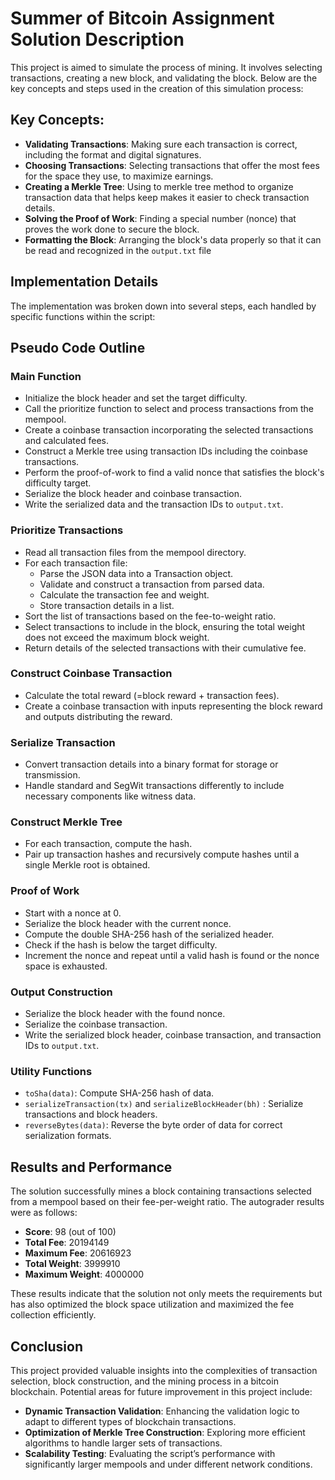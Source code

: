 # Summer of Bitcoin Assignment Solution Description

This project is aimed to simulate the process of mining. It involves selecting transactions, creating a new block, and validating the block. Below are the key concepts and steps used in the creation of this simulation process:

## Key Concepts:

- **Validating Transactions**: Making sure each transaction is correct, including the format and digital signatures.
- **Choosing Transactions**: Selecting transactions that offer the most fees for the space they use, to maximize earnings.
- **Creating a Merkle Tree**: Using to merkle tree method to organize transaction data that helps keep makes it easier to check transaction details.
- **Solving the Proof of Work**: Finding a special number (nonce) that proves the work done to secure the block.
- **Formatting the Block**: Arranging the block's data properly so that it can be read and recognized in the `output.txt` file

## Implementation Details

The implementation was broken down into several steps, each handled by specific functions within the script:

## Pseudo Code Outline

### Main Function

- Initialize the block header and set the target difficulty.
- Call the prioritize function to select and process transactions from the mempool.
- Create a coinbase transaction incorporating the selected transactions and calculated fees.
- Construct a Merkle tree using transaction IDs including the coinbase transactions.
- Perform the proof-of-work to find a valid nonce that satisfies the block's difficulty target.
- Serialize the block header and coinbase transaction.
- Write the serialized data and the transaction IDs to `output.txt`.

### Prioritize Transactions

- Read all transaction files from the mempool directory.
- For each transaction file:
  - Parse the JSON data into a Transaction object.
  - Validate and construct a transaction from parsed data.
  - Calculate the transaction fee and weight.
  - Store transaction details in a list.
- Sort the list of transactions based on the fee-to-weight ratio.
- Select transactions to include in the block, ensuring the total weight does not exceed the maximum block weight.
- Return details of the selected transactions with their cumulative fee.

### Construct Coinbase Transaction

- Calculate the total reward (=block reward + transaction fees).
- Create a coinbase transaction with inputs representing the block reward and outputs distributing the reward.

### Serialize Transaction

- Convert transaction details into a binary format for storage or transmission.
- Handle standard and SegWit transactions differently to include necessary components like witness data.

### Construct Merkle Tree

- For each transaction, compute the hash.
- Pair up transaction hashes and recursively compute hashes until a single Merkle root is obtained.

### Proof of Work

- Start with a nonce at 0.
- Serialize the block header with the current nonce.
- Compute the double SHA-256 hash of the serialized header.
- Check if the hash is below the target difficulty.
- Increment the nonce and repeat until a valid hash is found or the nonce space is exhausted.

### Output Construction

- Serialize the block header with the found nonce.
- Serialize the coinbase transaction.
- Write the serialized block header, coinbase transaction, and transaction IDs to `output.txt`.

### Utility Functions

- `toSha(data)`: Compute SHA-256 hash of data.
- `serializeTransaction(tx)` and `serializeBlockHeader(bh)` : Serialize transactions and block headers.
- `reverseBytes(data)`: Reverse the byte order of data for correct serialization formats.

## Results and Performance

The solution successfully mines a block containing transactions selected from a mempool based on their fee-per-weight ratio. The autograder results were as follows:

- **Score**: 98 (out of 100)
- **Total Fee**: 20194149
- **Maximum Fee**: 20616923
- **Total Weight**: 3999910
- **Maximum Weight**: 4000000

These results indicate that the solution not only meets the requirements but has also optimized the block space utilization and maximized the fee collection efficiently.

## Conclusion

This project provided valuable insights into the complexities of transaction selection, block construction, and the mining process in a bitcoin blockchain. Potential areas for future improvement in this project include:

- **Dynamic Transaction Validation**: Enhancing the validation logic to adapt to different types of blockchain transactions.
- **Optimization of Merkle Tree Construction**: Exploring more efficient algorithms to handle larger sets of transactions.
- **Scalability Testing**: Evaluating the script’s performance with significantly larger mempools and under different network conditions.


